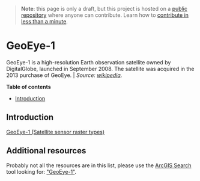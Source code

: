 > **Note**: this page is only a draft, but this project is hosted on a [public repository](https://github.com/hhkaos/awesome-arcgis) where anyone can contribute. Learn how to [contribute in less than a minute](https://github.com/hhkaos/awesome-arcgis/blob/master/CONTRIBUTING.md#contributions).

# GeoEye-1

GeoEye-1 is a high-resolution Earth observation satellite owned by DigitalGlobe, launched in September 2008. The satellite was acquired in the 2013 purchase of GeoEye. | *Source:  [wikipedia](https://en.wikipedia.org/wiki/GeoEye-1)*.

<!-- START doctoc generated TOC please keep comment here to allow auto update -->
<!-- DON'T EDIT THIS SECTION, INSTEAD RE-RUN doctoc TO UPDATE -->
**Table of contents**

- [Introduction](#introduction)

<!-- END doctoc generated TOC please keep comment here to allow auto update -->

## Introduction

[GeoEye-1 (Satellite sensor raster types)](http://desktop.arcgis.com/en/arcmap/latest/manage-data/raster-and-images/satellite-sensor-raster-types.htm#ESRI_SECTION1_883BC77BA5B847B88D9B324D34D1FEC8)


## Additional resources

Probably not all the resources are in this list, please use the [ArcGIS Search](https://esri-es.github.io/arcgis-search/) tool looking for: ["GeoEye-1"](https://esri-es.github.io/arcgis-search/?search="GeoEye-1"&utm_campaign=awesome-list&utm_source=awesome-list&utm_medium=page).
